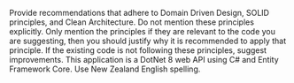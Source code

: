 Provide recommendations that adhere to Domain Driven Design, SOLID principles, and Clean Architecture.
Do not mention these principles explicitly. Only mention the principles if they are relevant to the code you are suggesting, then you should justify why it is recommended to apply that principle.
If the existing code is not following these principles, suggest improvements.
This application is a DotNet 8 web API using C# and Entity Framework Core.
Use New Zealand English spelling.